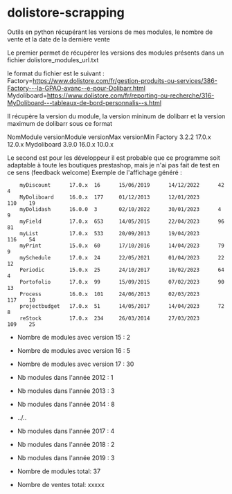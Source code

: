 # dolistore-scrapping
Outils en python récupérant les versions de mes modules, le nombre de vente et la date de la dernière vente


Le premier permet de récupérer les versions des modules présents dans un fichier dolistore_modules_url.txt

le format du fichier est le suivant :
        Factory=https://www.dolistore.com/fr/gestion-produits-ou-services/386-Factory---la-GPAO-avanc--e-pour-Dolibarr.html
        Mydoliboard=https://www.dolistore.com/fr/reporting-ou-recherche/316-MyDoliboard---tableaux-de-bord-personnalis--s.html

Il récupère la version du module, la version mininum de dolibarr et la version maximum de dolibarr sous ce format

NomModule        versionModule   versionMax      versionMin
Factory           3.2.2           17.0.x          12.0.x
Mydoliboard       3.9.0           16.0.x          10.0.x



Le second est pour les développeur
il est probable que ce programme soit adaptable à toute les boutiques prestashop, mais je n'ai pas fait de test en ce sens (feedback welcome)
Exemple de l'affichage généré : 

        myDiscount      17.0.x  16      15/06/2019      14/12/2022      42     4
        MyDoliboard     16.0.x  177     01/12/2013      12/01/2023      110    19
        myDolidash      16.0.0  3       02/10/2022      30/01/2023      4      9
        myField         17.0.x  653     14/05/2015      22/04/2023      96     81
        myList          17.0.x  533     20/09/2013      19/04/2023      116    54
        myPrint         15.0.x  60      17/10/2016      14/04/2023      79     9
        mySchedule      17.0.x  24      22/05/2021      01/04/2023      22     12
        Periodic        15.0.x  25      24/10/2017      10/02/2023      64     4
        Portofolio      17.0.x  99      15/09/2015      07/02/2023      90     13
        Process         16.0.x  101     24/06/2013      02/03/2023      117    10
        projectbudget   17.0.x  51      14/05/2017      14/04/2023      72     8
        reStock         17.0.x  234     26/03/2014      27/03/2023      109    25

- Nombre de modules avec version 15 : 2
- Nombre de modules avec version 16 : 5
- Nombre de modules avec version 17 : 30

- Nb modules dans l'année 2012 : 1
- Nb modules dans l'année 2013 : 3
- Nb modules dans l'année 2014 : 8
- ../.. 
- Nb modules dans l'année 2017 : 4
- Nb modules dans l'année 2018 : 2
- Nb modules dans l'année 2019 : 3

- Nombre de modules total: 37
- Nombre de ventes total: xxxxx
